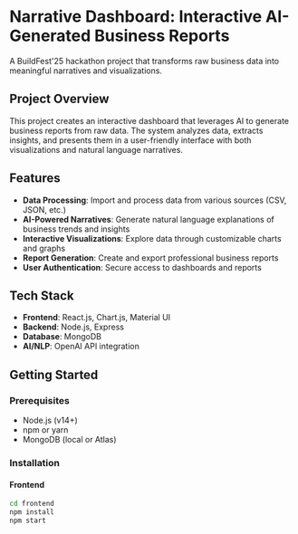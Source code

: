 # Narrative Dashboard: Interactive AI-Generated Business Reports

A BuildFest'25 hackathon project that transforms raw business data into meaningful narratives and visualizations.

## Project Overview

This project creates an interactive dashboard that leverages AI to generate business reports from raw data. The system analyzes data, extracts insights, and presents them in a user-friendly interface with both visualizations and natural language narratives.

## Features

- **Data Processing**: Import and process data from various sources (CSV, JSON, etc.)
- **AI-Powered Narratives**: Generate natural language explanations of business trends and insights
- **Interactive Visualizations**: Explore data through customizable charts and graphs
- **Report Generation**: Create and export professional business reports
- **User Authentication**: Secure access to dashboards and reports

## Tech Stack

- **Frontend**: React.js, Chart.js, Material UI
- **Backend**: Node.js, Express
- **Database**: MongoDB
- **AI/NLP**: OpenAI API integration

## Getting Started

### Prerequisites

- Node.js (v14+)
- npm or yarn
- MongoDB (local or Atlas)

### Installation

#### Frontend

```bash
cd frontend
npm install
npm start
```
